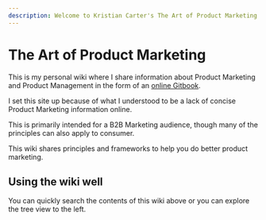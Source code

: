 ```yaml
---
description: Welcome to Kristian Carter's The Art of Product Marketing
---
```


# The Art of Product Marketing

This is my personal wiki where I share information about Product Marketing and Product Management in the form of an [online Gitbook](http://gitbook.com/).

I set this site up because of what I understood to be a lack of concise Product Marketing information online.

This is primarily intended for a B2B Marketing audience, though many of the principles can also apply to consumer.

This wiki shares principles and frameworks to help you do better product marketing.

## Using the wiki well

You can quickly search the contents of this wiki above or you can explore the tree view to the left.

